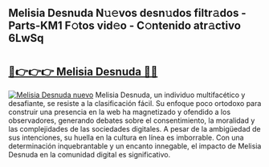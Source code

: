 ## Melisia Desnuda N𝚞𝚎vos desn𝚞dos filtr𝚊dos - Parts-KM1 F𝚘tos vid𝚎o - C𝚘ntenido atr𝚊ctivo 6LwSq

# <h2><a href="http://mb1uel.tromn.icu/?c=Melisia+Desnuda">🔗👉👉👉 Melisia Desnuda 🔗🔗</a></h2>

[![Melisia Desnuda nuevo](https://i.imgur.com/pEAQMta.gif)](http://mb1uel.tromn.icu/?c=Melisia+Desnuda)
Melisia Desnuda, un individuo multifacético y desafiante, se resiste a la clasificación fácil. Su enfoque poco ortodoxo para construir una presencia en la web ha magnetizado y ofendido a los observadores, generando debates sobre el consentimiento, la moralidad y las complejidades de las sociedades digitales. A pesar de la ambigüedad de sus intenciones, su huella en la cultura en línea es imborrable. Con una determinación inquebrantable y un encanto innegable, el impacto de Melisia Desnuda en la comunidad digital es significativo.
